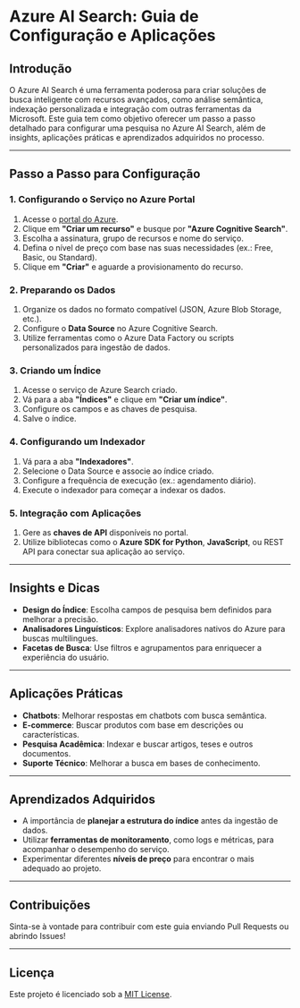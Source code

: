 # Azure AI Search: Guia de Configuração e Aplicações

## Introdução
O Azure AI Search é uma ferramenta poderosa para criar soluções de busca inteligente com recursos avançados, como análise semântica, indexação personalizada e integração com outras ferramentas da Microsoft. Este guia tem como objetivo oferecer um passo a passo detalhado para configurar uma pesquisa no Azure AI Search, além de insights, aplicações práticas e aprendizados adquiridos no processo.

---

## Passo a Passo para Configuração

### 1. Configurando o Serviço no Azure Portal
1. Acesse o [portal do Azure](https://portal.azure.com).
2. Clique em **"Criar um recurso"** e busque por **"Azure Cognitive Search"**.
3. Escolha a assinatura, grupo de recursos e nome do serviço.
4. Defina o nível de preço com base nas suas necessidades (ex.: Free, Basic, ou Standard).
5. Clique em **"Criar"** e aguarde a provisionamento do recurso.

### 2. Preparando os Dados
1. Organize os dados no formato compatível (JSON, Azure Blob Storage, etc.).
2. Configure o **Data Source** no Azure Cognitive Search.
3. Utilize ferramentas como o Azure Data Factory ou scripts personalizados para ingestão de dados.

### 3. Criando um Índice
1. Acesse o serviço de Azure Search criado.
2. Vá para a aba **"Índices"** e clique em **"Criar um índice"**.
3. Configure os campos e as chaves de pesquisa.
4. Salve o índice.

### 4. Configurando um Indexador
1. Vá para a aba **"Indexadores"**.
2. Selecione o Data Source e associe ao índice criado.
3. Configure a frequência de execução (ex.: agendamento diário).
4. Execute o indexador para começar a indexar os dados.

### 5. Integração com Aplicações
1. Gere as **chaves de API** disponíveis no portal.
2. Utilize bibliotecas como o **Azure SDK for Python**, **JavaScript**, ou REST API para conectar sua aplicação ao serviço.

---

## Insights e Dicas
- **Design do Índice**: Escolha campos de pesquisa bem definidos para melhorar a precisão.  
- **Analisadores Linguísticos**: Explore analisadores nativos do Azure para buscas multilingues.  
- **Facetas de Busca**: Use filtros e agrupamentos para enriquecer a experiência do usuário.

---

## Aplicações Práticas
- **Chatbots**: Melhorar respostas em chatbots com busca semântica.  
- **E-commerce**: Buscar produtos com base em descrições ou características.  
- **Pesquisa Acadêmica**: Indexar e buscar artigos, teses e outros documentos.  
- **Suporte Técnico**: Melhorar a busca em bases de conhecimento.

---

## Aprendizados Adquiridos
- A importância de **planejar a estrutura do índice** antes da ingestão de dados.  
- Utilizar **ferramentas de monitoramento**, como logs e métricas, para acompanhar o desempenho do serviço.  
- Experimentar diferentes **níveis de preço** para encontrar o mais adequado ao projeto.

---

## Contribuições
Sinta-se à vontade para contribuir com este guia enviando Pull Requests ou abrindo Issues!

---

## Licença
Este projeto é licenciado sob a [MIT License](LICENSE).

